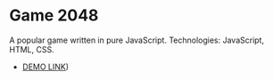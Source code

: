 # Game 2048
A popular game written in pure JavaScript. Technologies: JavaScript, HTML, CSS.

  - [DEMO LINK](https://taras-kozii.github.io/Game-2048/))
